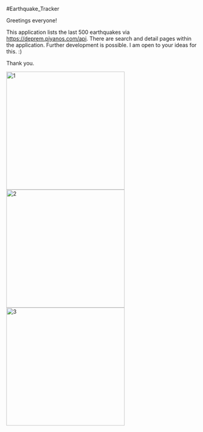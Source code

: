 #Earthquake_Tracker

Greetings everyone!

This application lists the last 500 earthquakes via https://deprem.piyanos.com/api. There are search and detail pages within the application. Further development is possible. I am open to your ideas for this. :)

Thank you.
<p float="left">
<img width="312" alt="1" src="https://user-images.githubusercontent.com/71005996/202038732-a70bd67d-a003-4fce-9a23-d03beae9b074.png">
<img width="312" alt="2" src="https://user-images.githubusercontent.com/71005996/202038749-8b355b18-7052-450c-bcc1-d00a8cf413b7.png">
<img width="312" alt="3" src="https://user-images.githubusercontent.com/71005996/202038755-8f0ade48-f48f-4d67-b925-c2d2fa816d6f.png">
</p>
